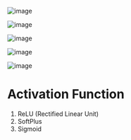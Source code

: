 ![image](https://user-images.githubusercontent.com/60442877/187581345-aa05fa21-0ac6-4f84-9a5e-6e220f62b169.png)

![image](https://user-images.githubusercontent.com/60442877/187581915-5739aebe-88ac-4783-a5e1-f0aebdb6b049.png)

![image](https://user-images.githubusercontent.com/60442877/187582391-9d8def9b-affb-457d-9a24-74db5a54385f.png)

![image](https://user-images.githubusercontent.com/60442877/187582674-ba74b2af-ca9d-4774-904c-c04546f912b9.png)

![image](https://user-images.githubusercontent.com/60442877/187584600-0967d604-bbb0-4d17-9797-b8b5c5040389.png)

# Activation Function

1. ReLU (Rectified Linear Unit)
2. SoftPlus
3. Sigmoid 
